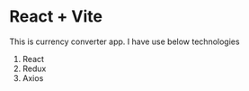 # React + Vite

This is currency converter app. I have use below technologies

1. React
2. Redux
3. Axios
